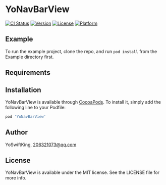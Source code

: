 # YoNavBarView

[![CI Status](https://img.shields.io/travis/YoSwiftKing/YoNavBarView.svg?style=flat)](https://travis-ci.org/YoSwiftKing/YoNavBarView)
[![Version](https://img.shields.io/cocoapods/v/YoNavBarView.svg?style=flat)](https://cocoapods.org/pods/YoNavBarView)
[![License](https://img.shields.io/cocoapods/l/YoNavBarView.svg?style=flat)](https://cocoapods.org/pods/YoNavBarView)
[![Platform](https://img.shields.io/cocoapods/p/YoNavBarView.svg?style=flat)](https://cocoapods.org/pods/YoNavBarView)

## Example

To run the example project, clone the repo, and run `pod install` from the Example directory first.

## Requirements

## Installation

YoNavBarView is available through [CocoaPods](https://cocoapods.org). To install
it, simply add the following line to your Podfile:

```ruby
pod 'YoNavBarView'
```

## Author

YoSwiftKing, 206321073@qq.com

## License

YoNavBarView is available under the MIT license. See the LICENSE file for more info.
